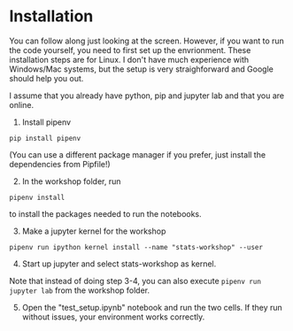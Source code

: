 # Installation

You can follow along just looking at the screen. However, if you want to run the code yourself, you need to first set up the envrionment. These installation steps are for Linux. I don't have much experience with Windows/Mac systems, but the setup is very straighforward and Google should help you out.

I assume that you already have python, pip and jupyter lab and that you are online.

1. Install pipenv

`pip install pipenv`

(You can use a different package manager if you prefer, just install the dependencies from Pipfile!)

2. In the workshop folder, run

`pipenv install`

to install the packages needed to run the notebooks.

3. Make a jupyter kernel for the workshop

`pipenv run ipython kernel install --name "stats-workshop" --user`

4. Start up jupyter and select stats-workshop as kernel.

Note that instead of doing step 3-4, you can also execute `pipenv run jupyter lab` from the workshop folder.

5. Open the "test_setup.ipynb" notebook and run the two cells. If they run without issues, your environment works correctly.
